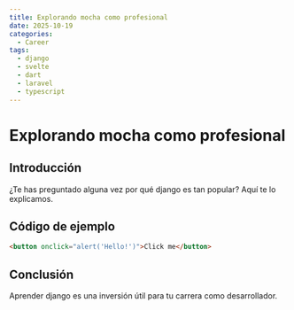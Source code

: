 ```yaml
---
title: Explorando mocha como profesional
date: 2025-10-19
categories:
  - Career
tags:
  - django
  - svelte
  - dart
  - laravel
  - typescript
---
```


# Explorando mocha como profesional

## Introducción

¿Te has preguntado alguna vez por qué django es tan popular? Aquí te lo explicamos.

## Código de ejemplo

```html
<button onclick="alert('Hello!')">Click me</button>
```

## Conclusión

Aprender django es una inversión útil para tu carrera como desarrollador.